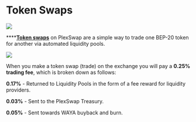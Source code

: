 # Token Swaps

![](../../.gitbook/assets/swap-trade-header.png)

****[**Token swaps**](https://exchange.PlexSwap.finance/#/swap) on PlexSwap are a simple way to trade one BEP-20 token for another via automated liquidity pools.

![](../../.gitbook/assets/screenshot-2021-04-19-at-6.11.54-pm.png)

When you make a token swap (trade) on the exchange you will pay a **0.25% trading fee**, which is broken down as follows:

**0.17%** - Returned to Liquidity Pools in the form of a fee reward for liquidity providers.

**0.03%** - Sent to the PlexSwap Treasury.

**0.05%** - Sent towards WAYA buyback and burn.
